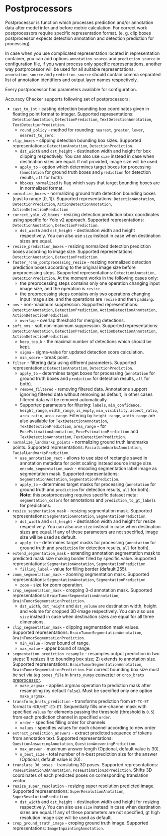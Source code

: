 # Postprocessors

Postprocessor is function which processes prediction and/or annotation data after model infer and before metric calculation. For correct work postprocessors require specific representation format.
(e. g. clip boxes postprocessor expects detection annotation and detection prediction for processing).

In case when you use complicated representation located in representation container, you can add options `annotation_source` and `prediction_source` in configuration file,
if you want process only specific representations, another way postprocessor will be used for all suitable representations. `annotation_source` and `prediction_source` should contain
comma separated list of annotation identifiers and output layer names respectively.

Every postprocessor has parameters available for configuration.

Accuracy Checker supports following set of postprocessors:

* `cast_to_int` - casting detection bounding box coordinates given in floating point format to integer. Supported representations: `DetectionAnotation`, `DetectionPrediction`, `TextDetectionAnnotation`, `TextDetectionPrediction`.
  * `round_policy` - method for rounding: `nearest`, `greater`, `lower`, `nearest_to_zero`.
* `clip_boxes` - clipping detection bounding box sizes. Supported representations: `DetectionAnotation`, `DetectionPrediction`.
  * `dst_width` and `dst_height` - destination width and height for box clipping respectively. You can also use `size` instead in case when destination sizes are equal. If not provided, image size will be used.
  * `apply_to` - option which determines target boxes for processing (`annotation` for ground truth boxes and `prediction` for detection results, `all` for both).
  * `bboxes_normalized` is flag which says that target bounding boxes are in normalized format.
* `normalize_boxes` - normalizing ground truth detection bounding boxes (cast to range [0, 1]). Supported representations: `DetectionAnotation`, `DetectionPrediction`, `ActionDetectionAnotation`, `ActionDetectionPrediction`
* `correct_yolo_v2_boxes` - resizing detection prediction bbox coordinates using specific for Yolo v2 approach. Supported representations: `DetectionAnotation`, `DetectionPrediction`.
  * `dst_width` and `dst_height` - destination width and height respectively. You can also use `size` instead in case when destination sizes are equal.
* `resize_prediction_boxes` - resizing normalized detection prediction boxes according to image size. Supported representations: `DetectionAnotation`, `DetectionPrediction`.
* `faster_rcnn_postprocessing_resize` - resizing normalized detection prediction boxes according to the original image size before preprocessing steps.
    Supported representations: `DetectionAnotation`, `DetectionPrediction`.
    At the moment works in the following cases only:
   - the preprocessing steps contains only one operation changing input image size, and the operation is `resize`
   - the preprocessing steps contains only two operations changing input image size, and the operations are `resize` and then `padding`.
* `nms` - non-maximum suppression. Supported representations: `DetectionAnotation`, `DetectionPrediction`, `ActionDetectionAnnotation`, `ActionDetectionPrediction`.
  * `overlap` - overlap threshold for merging detections.
* `soft_nms` - soft non-maximum suppression. Supported representations: `DetectionAnotation`, `DetectionPrediction`, `ActionDetectionAnnotation`, `ActionDetectionPrediction`.
  * `keep_top_k`  - the maximal number of detections which should be kept.
  * `sigma` - sigma-value for updated detection score calculation.
  * `min_score` - break point.
* `filter` - filtering data using different parameters. Supported representations: `DetectionAnotation`, `DetectionPrediction`.
  * `apply_to` - determines target boxes for processing (`annotation` for ground truth boxes and `prediction` for detection results, `all` for both).
  * `remove_filtered` - removing filtered data. Annotations support ignoring filtered data without removing as default, in other cases filtered data will be removed automatically.
  * Supported parameters for filtering: `labels`, `min_confidence`, `height_range`, `width_range`, `is_empty`, `min_visibility`, `aspect_ratio`, `area_ratio`, `area_range`.
  Filtering by `height_range`, `width_range` are also available for `TextDetectionAnnotation`, `TextDetectionPrediction`, `area_range`  - for `PoseEstimationAnnotation`, `PoseEstimationPrediction` and `TextDetectionAnnotation`, `TextDetectionPrediction`.
* `normalize_landmarks_points` - normalizing ground truth landmarks points. Supported representations: `FacialLandmarksAnnotation`, `FacialLandmarksPrediction`.
  * `use_annotation_rect` - allows to use size of rectangle saved in annotation metadata for point scaling instead source image size.
 `encode_segmentation_mask` - encoding segmentation label image as segmentation mask. Supported representations: `SegmentationAnotation`, `SegmentationPrediction`.
  * `apply_to` - determines target masks for processing (`annotation` for ground truth and `prediction` for detection results, `all` for both).
  **Note:** this postprocessing requires specific dataset meta: `segmentation_colors` for annotations and `prediction_to_gt_labels` for predictions.
* `resize_segmentation_mask` - resizing segmentation mask. Supported representations: `SegmentationAnotation`, `SegmentationPrediction`.
  * `dst_width` and `dst_height` - destination width and height for resize respectively. You can also use `size` instead in case when destination sizes are equal.
    If any of these parameters are not specified, image size will be used as default.
  * `apply_to` - determines target masks for processing (`annotation` for ground truth and `prediction` for detection results, `all` for both).
* `extend_segmentation_mask` - extending annotation segmentation mask to predicted mask size making border filled by specific value. Supported representations: `SegmentationAnotation`, `SegmentationPrediction`.
  * `filling_label` - value for filling border (default 255).
* `zoom_segmentation_mask` - zooming segmentation mask. Supported representations: `SegmentationAnotation`, `SegmentationPrediction`.
  * `zoom` - size for zoom operation.
* `crop_segmentation_mask` - cropping 3-d annotation mask. Supported representations: `BrainTumorSegmentationAnnotation`, `BrainTumorSegmentationPrediction`.
  * `dst_width`, `dst_height` and `dst_volume` are destination width, height and volume for cropped 3D-image respectively.
    You can also use `size` instead in case when destination sizes are equal for all three dimensions.
* `clip_segmentation_mask` - clipping segmentation mask values. Supported representations: `BrainTumorSegmentationAnnotation`, `BrainTumorSegmentationPrediction`.
  * `min_value` - lower bound of range.
  * `max_value` - upper bound of range.
* `segmentation_prediction_resample` - resamples output prediction in two steps: 1) resizes it to bounding box size; 2) extends to annotation size. Supported representations: `BrainTumorSegmentationAnnotation`, `BrainTumorSegmentationPrediction`. For correct bounding box size must be set via tag `boxes_file` in `brats_numpy` [converter](../annotation_converters/README.md) or `crop_brats` [preprocessor](../preprocessor/README.md).
  * `make_argmax` - applies argmax operation to prediction mask after resampling (by default `False`). Must be specified only one option `make_argmax`.
* `transform_brats_prediction` - transforms prediction from `WT-TC-ET` format to `NCR/NET-ED-ET`. Sequentially fills one-channel mask with specified `values` for elements passing the threshold (threshold is `0.5`) from each prediction channel in specified `order`.
  * `order` - specifies filling order for channels
  * `values` - specifies values for each channel according to new order
* `extract_prediction_answers` - extract predicted sequence of tokens from annotation text. Supported representations: `QuestionAnsweringAnnotation`, `QuestionAnsweringPrediction`.
  * `max_answer` - maximum answer length (Optional, default value is 30).
  * `n_best_size` - total number of n-best prediction size for the answer (Optional, default value is 20).
* `translate_3d_poses` - translating 3D poses. Supported representations: `PoseEstimation3dAnnotation`, `PoseEstimation3dPrediction`. Shifts 3D coordinates of each predicted poses on corresponding translation vector.
* `resize_super_resolution` - resizing super resolution predicted image. Supported representations: `SuperResolutionAnotation`, `SuperResolutionPrediction`.
  * `dst_width` and `dst_height` - destination width and height for resizing respectively. You can also use `size` instead in case when destination sizes are equal.
    If any of these parameters are not specified, gt high resolution image size will be used as default.
* `crop_ground_truth_image` - croping ground truth image. Supported representations: `ImageInpaintingAnnotation`.
